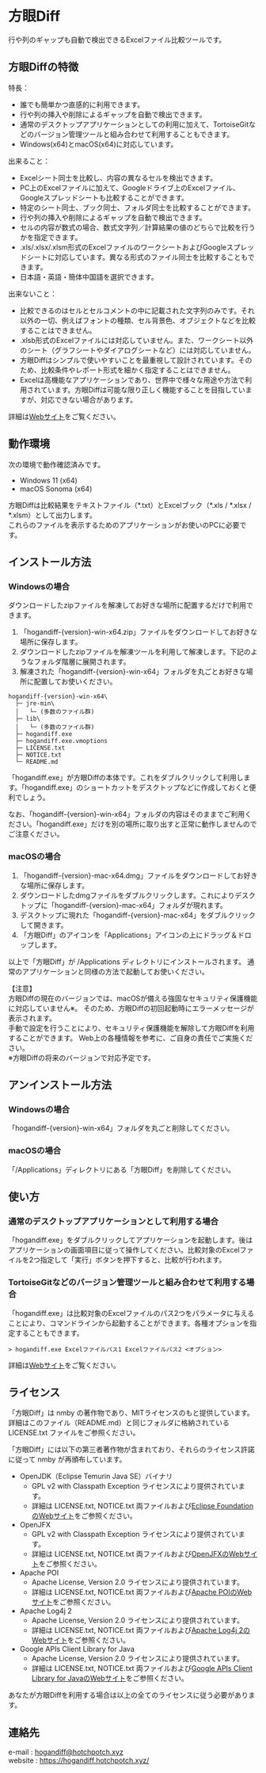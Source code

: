 # 方眼Diff

行や列のギャップも自動で検出できるExcelファイル比較ツールです。

## 方眼Diffの特徴

特長：

- 誰でも簡単かつ直感的に利用できます。
- 行や列の挿入や削除によるギャップを自動で検出できます。
- 通常のデスクトップアプリケーションとしての利用に加えて、TortoiseGitなどのバージョン管理ツールと組み合わせて利用することもできます。
- Windows(x64)とmacOS(x64)に対応しています。

出来ること：

- Excelシート同士を比較し、内容の異なるセルを検出できます。
- PC上のExcelファイルに加えて、Googleドライブ上のExcelファイル、Googleスプレッドシートも比較することができます。
- 特定のシート同士、ブック同士、フォルダ同士を比較することができます。
- 行や列の挿入や削除によるギャップを自動で検出できます。
- セルの内容が数式の場合、数式文字列／計算結果の値のどちらで比較を行うかを指定できます。
- .xls/.xlsx/.xlsm形式のExcelファイルのワークシートおよびGoogleスプレッドシートに対応しています。異なる形式のファイル同士を比較することもできます。
- 日本語・英語・簡体中国語を選択できます。

出来ないこと：

- 比較できるのはセルとセルコメントの中に記載された文字列のみです。それ以外の一切、例えばフォントの種類、セル背景色、オブジェクトなどを比較することはできません。
- .xlsb形式のExcelファイルには対応していません。また、ワークシート以外のシート（グラフシートやダイアログシートなど）には対応していません。
- 方眼Diffはシンプルで使いやすいことを最重視して設計されています。そのため、比較条件やレポート形式を細かく指定することはできません。
- Excelは高機能なアプリケーションであり、世界中で様々な用途や方法で利用されています。方眼Diffは可能な限り正しく機能することを目指していますが、対応できない場合があります。

詳細は[Webサイト](https://hogandiff.hotchpotch.xyz/)をご覧ください。

## 動作環境

次の環境で動作確認済みです。

- Windows 11 (x64)
- macOS Sonoma (x64)

方眼Diffは比較結果をテキストファイル（\*.txt）とExcelブック（\*.xls / \*.xlsx / \*.xlsm）として出力します。  
これらのファイルを表示するためのアプリケーションがお使いのPCに必要です。

## インストール方法

### Windowsの場合

ダウンロードしたzipファイルを解凍してお好きな場所に配置するだけで利用できます。

1. 「hogandiff-{version}-win-x64.zip」ファイルをダウンロードしてお好きな場所に保存します。
2. ダウンロードしたzipファイルを解凍ツールを利用して解凍します。下記のようなフォルダ階層に展開されます。
3. 解凍された「hogandiff-{version}-win-x64」フォルダを丸ごとお好きな場所に配置してお使いください。

```
hogandiff-{version}-win-x64\
  ├─ jre-min\
  │   └─ (多数のファイル群)
  ├─ lib\
  │   └─ (多数のファイル群)
  ├─ hogandiff.exe
  ├─ hogandiff.exe.vmoptions
  ├─ LICENSE.txt
  ├─ NOTICE.txt
  └─ README.md
```

「hogandiff.exe」が方眼Diffの本体です。これをダブルクリックして利用します。「hogandiff.exe」のショートカットをデスクトップなどに作成しておくと便利でしょう。

なお、「hogandiff-{version}-win-x64」フォルダの内容はそのままでご利用ください。「hogandiff.exe」だけを別の場所に取り出すと正常に動作しませんのでご注意ください。

### macOSの場合

1. 「hogandiff-{version}-mac-x64.dmg」ファイルをダウンロードしてお好きな場所に保存します。
2. ダウンロードしたdmgファイルをダブルクリックします。これによりデスクトップに「hogandiff-{version}-mac-x64」フォルダが現れます。
3. デスクトップに現れた「hogandiff-{version}-mac-x64」をダブルクリックして開きます。
4. 「方眼Diff」のアイコンを「Applications」アイコンの上にドラッグ＆ドロップします。

以上で「方眼Diff」が /Applications ディレクトリにインストールされます。
通常のアプリケーションと同様の方法で起動してお使いください。

【注意】  
方眼Diffの現在のバージョンでは、macOSが備える強固なセキュリティ保護機能に対応していません※。
そのため、方眼Diffの初回起動時にエラーメッセージが表示されます。  
手動で設定を行うことにより、セキュリティ保護機能を解除して方眼Diffを利用することができます。
Web上の各種情報を参考に、ご自身の責任でご実施ください。  
※方眼Diffの将来のバージョンで対応予定です。

## アンインストール方法

### Windowsの場合

「hogandiff-{version}-win-x64」フォルダを丸ごと削除してください。

### macOSの場合

「/Applications」ディレクトリにある「方眼Diff」を削除してください。

## 使い方

### 通常のデスクトップアプリケーションとして利用する場合

「hogandiff.exe」をダブルクリックしてアプリケーションを起動します。後はアプリケーションの画面項目に従って操作してください。比較対象のExcelファイルを2つ指定して「実行」ボタンを押下すると、比較が行われます。

### TortoiseGitなどのバージョン管理ツールと組み合わせて利用する場合

「hogandiff.exe」は比較対象のExcelファイルのパス2つをパラメータに与えることにより、コマンドラインから起動することができます。各種オプションを指定することもできます。  

```
> hogandiff.exe Excelファイルパス1 Excelファイルパス2 <オプション>
```

詳細は[Webサイト](https://hogandiff.hotchpotch.xyz/)をご覧ください。

## ライセンス

「方眼Diff」は nmby の著作物であり、MITライセンスのもと提供しています。  
詳細はこのファイル（README.md）と同じフォルダに格納されている LICENSE.txt ファイルをご参照ください。

「方眼Diff」には以下の第三者著作物が含まれており、それらのライセンス許諾に従って nmby が再頒布しています。

- OpenJDK（Eclipse Temurin Java SE）バイナリ
    - GPL v2 with Classpath Exception ライセンスにより提供されています。
    - 詳細は LICENSE.txt, NOTICE.txt 両ファイルおよび[Eclipse FoundationのWebサイト](https://projects.eclipse.org/projects/adoptium)をご参照ください。
- OpenJFX
    - GPL v2 with Classpath Exception ライセンスにより提供されています。
    - 詳細は LICENSE.txt, NOTICE.txt 両ファイルおよび[OpenJFXのWebサイト](https://openjfx.io/)をご参照ください。
- Apache POI
    - Apache License, Version 2.0 ライセンスにより提供されています。
    - 詳細は LICENSE.txt, NOTICE.txt 両ファイルおよび[Apache POIのWebサイト](https://poi.apache.org/)をご参照ください。
- Apache Log4j 2
    - Apache License, Version 2.0 ライセンスにより提供されています。
    - 詳細は LICENSE.txt, NOTICE.txt 両ファイルおよび[Apache Log4j 2のWebサイト](https://logging.apache.org/log4j/2.x/license.html)をご参照ください。
- Google APIs Client Library for Java
    - Apache License, Version 2.0 ライセンスにより提供されています。
    - 詳細は LICENSE.txt, NOTICE.txt 両ファイルおよび[Google APIs Client Library for JavaのWebサイト](https://github.com/googleapis/google-api-java-client)をご参照ください。

あなたが方眼Diffを利用する場合は以上の全てのライセンスに従う必要があります。

## 連絡先

e-mail  : hogandiff@hotchpotch.xyz  
website : https://hogandiff.hotchpotch.xyz/
